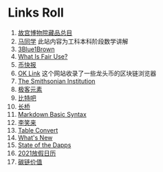 # Links Roll

1. [故宫博物院藏品总目](linhttps://zm-digicol.dpm.org.cn/)
1. [马同学](https://www.matongxue.com/) 此站内容为工科本科阶段数学讲解
1. [3Blue1Brown](https://www.youtube.com/channel/UCYO_jab_esuFRV4b17AJtAw)
1. [What Is Fair Use?](https://fairuse.stanford.edu/overview/fair-use/what-is-fair-use/)
1. [币快报](https://www.beekuaibao.com/)
1. [OK Link](https://www.oklink.com/) 这个网站收录了一些龙头币的区块链浏览器
1. [The Smithsonian Institution](https://www.si.edu/)
1. [极客元素](https://www.geekmeta.com/)
1. [比特吧](https://www.bitbar.info/)
1. [长桥](https://longbridgeapp.com/)
1. [Markdown Basic Syntax](https://www.markdownguide.org/basic-syntax/)
1. [李笑来](https://lixiaolai.com/)
1. [Table Convert](https://tableconvert.com/)
1. [What's New](https://whats.new/shortcuts)
1. [State of the Dapps](https://www.stateofthedapps.com/zh)
1. [2021放假日历](https://new.qq.com/omn/20210103/20210103A0DXAA00.html)
1. [碳链价值](https://www.ccvalue.cn/)
